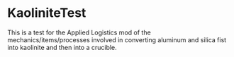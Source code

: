 # KaoliniteTest
This is a test for the Applied Logistics mod of the mechanics/items/processes involved in converting aluminum and silica fist into kaolinite and then into a crucible.
